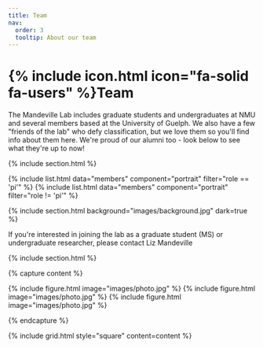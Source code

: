 ```yaml
---
title: Team
nav:
  order: 3
  tooltip: About our team
---
```


# {% include icon.html icon="fa-solid fa-users" %}Team

The Mandeville Lab includes graduate students and undergraduates at NMU and several members based at the University of Guelph. We also have a few "friends of the lab" who defy classification, but we love them so you'll find info about them here. We're proud of our alumni too - look below to see what they're up to now!

{% include section.html %}

{% include list.html data="members" component="portrait" filter="role == 'pi'" %}
{% include list.html data="members" component="portrait" filter="role != 'pi'" %}

{% include section.html background="images/background.jpg" dark=true %}

If you're interested in joining the lab as a graduate student (MS) or undergraduate researcher, please contact Liz Mandeville

{% include section.html %}

{% capture content %}

{% include figure.html image="images/photo.jpg" %}
{% include figure.html image="images/photo.jpg" %}
{% include figure.html image="images/photo.jpg" %}

{% endcapture %}

{% include grid.html style="square" content=content %}
